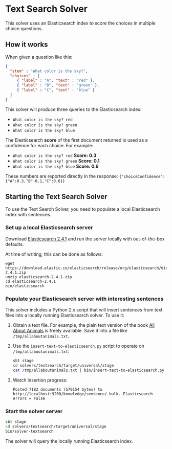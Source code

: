 # Text Search Solver

This solver uses an Elasticsearch index to score the choices in multiple choice questions.

## How it works

When given a question like this:

```json
{
  "stem" : "What color is the sky?",
  "choices" : [
     { "label" : "A", "text" : "red" },
     { "label" : "B", "text" : "green" },
     { "label" : "C", "text" : "blue" }
  ]
}
```

This solver will produce three queries to the Elasticsearch index:

* `What color is the sky? red`
* `What color is the sky? green`
* `What color is the sky? blue`

The Elasticsearch **score** of the first document returned is used as a confidence for each choice. For example:

* `What color is the sky? red` **Score: 0.3**
* `What color is the sky? green`  **Score: 0.1**
* `What color is the sky? blue` **Score: 0.6**

These numbers are reported directly in the response: `{"choiceConfidence":{"A":0.3,"B":0.1,"C":0.6}}`

## Starting the Text Search Solver

To use the Text Search Solver, you need to populate a local Elasticsearch index with sentences.

### Set up a local Elasticsearch server

Download [Elasticsearch 2.4.1](https://www.elastic.co/downloads/past-releases/elasticsearch-2-4-1) and run the server locally with out-of-the-box defaults.

At time of writing, this can be done as follows:

```
wget https://download.elastic.co/elasticsearch/release/org/elasticsearch/distribution/zip/elasticsearch/2.4.1/elasticsearch-2.4.1.zip
unzip elasticsearch-2.4.1.zip
cd elasticsearch-2.4.1
bin/elasticsearch
```

### Populate your Elasticsearch server with interesting sentences

This solver includes a Python 2.x script that will insert sentences
from text files into a locally running Elasticsearch solver. To use it:

1. Obtain a text file. For example, the plain text version of the book [All
About Animals](https://openlibrary.org/books/OL25099049M/All_about_animals) is
freely available. Save it into a file like `/tmp/allaboutanimals.txt`.

2. Use the `insert-text-to-elasticsearch.py` script to operate on `/tmp/allaboutanimals.txt`:
   ```bash
   sbt stage
   cd solvers/textsearch/target/universal/stage
   cat /tmp/allaboutanimals.txt | bin/insert-text-to-elasticsearch.py
   ```
   
3. Watch insertion progress:
   ```
   Posted 7182 documents (570154 bytes) to http://localhost:9200/knowledge/sentence/_bulk. Elasticsearch errors = False
   ```

### Start the solver server

```bash
sbt stage
cd solvers/textsearch/target/universal/stage
bin/solver-textsearch
```

The solver will query the locally running Elasticsearch index.
